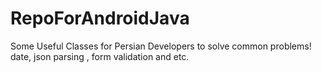 # RepoForAndroidJava
Some Useful Classes for Persian Developers to solve common problems! date, json parsing , form validation and etc.
